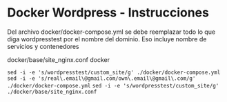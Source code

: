 # Docker Wordpress - Instrucciones

Del archivo docker/docker-compose.yml se debe reemplazar todo lo que diga wordpresstest por el nombre del dominio. Eso incluye nombre de servicios y contenedores

docker/base/site_nginx.conf 
docker 

`sed -i -e 's/wordpresstest/custom_site/g' ./docker/docker-compose.yml`
`sed -i -e 's/real\.email\@gmail.com/own\.email\@gmail\.com/g' ./docker/docker-compose.yml`
`sed -i -e 's/wordpresstest/custom_site/g' ./docker/base/site_nginx.conf`
